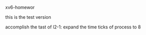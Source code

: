 xv6-homewor

this is the test version

accomplish the tast of l2-1: expand the time ticks of process to 8
